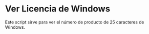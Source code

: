 # Ver Licencia de Windows
Este script sirve para ver el número de producto de 25 caracteres de Windows.
